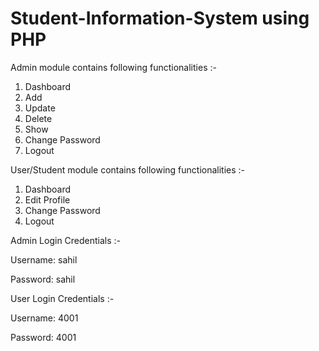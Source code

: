 # Student-Information-System using PHP

Admin module contains following functionalities :-
  1) Dashboard
  2) Add
  3) Update
  4) Delete
  5) Show
  6) Change Password
  7) Logout

User/Student module contains following functionalities :-
  1) Dashboard
  2) Edit Profile
  3) Change Password
  4) Logout


Admin Login Credentials :-

Username: sahil

Password: sahil


User Login Credentials :-

Username: 4001

Password: 4001
